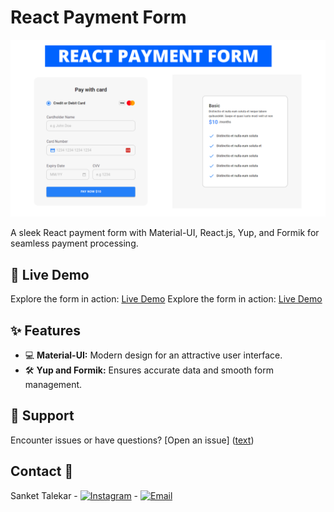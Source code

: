 # React Payment Form

![File Uploader App](/public/assets/svg/preview.png)

A sleek React payment form with Material-UI, React.js, Yup, and Formik for seamless payment processing.

## 🚀 Live Demo

Explore the form in action: [Live Demo](https://react-payment-form.vercel.app/)
Explore the form in action: [Live Demo](https://react-payment-form.vercel.app/)

## ✨ Features

- 💻 **Material-UI:** Modern design for an attractive user interface.
- 🛠️ **Yup and Formik:** Ensures accurate data and smooth form management.

## 🤝 Support

Encounter issues or have questions? [Open an issue] ([text](https://github.com/Sanketniza?tab=repositories))

## Contact 📧

Sanket Talekar -
[![Instagram](https://img.shields.io/badge/-Instagram-E4405F?style=flat-square&logo=instagram&logoColor=white)](https://www.instagram.com/sanket_talekar1717/) -
[![Email](https://img.shields.io/badge/-Email-D14836?style=flat-square&logo=gmail&logoColor=white)](sankettalekar897@gmail.com)
